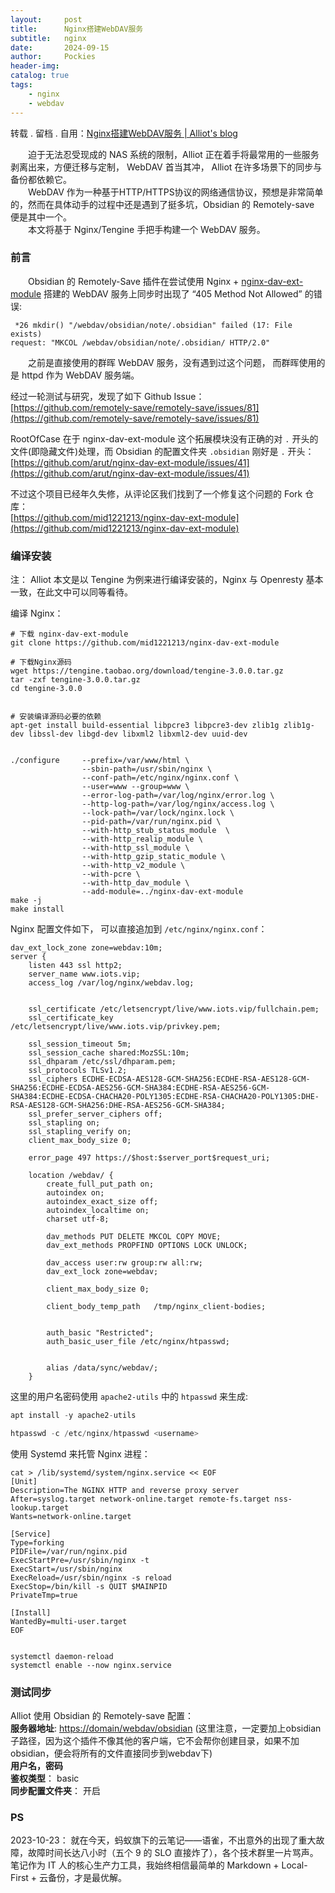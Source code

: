 ```yaml
---
layout:     post
title:      Nginx搭建WebDAV服务
subtitle:   nginx
date:       2024-09-15
author:     Pockies
header-img: 
catalog: true
tags:
    - nginx
    - webdav
---
```

转载 . 留档 . 自用：[Nginx搭建WebDAV服务 | Alliot's blog](https://www.iots.vip/post/nginx-webdav-server.html)

 　　迫于无法忍受现成的 NAS 系统的限制，Alliot 正在着手将最常用的一些服务剥离出来，方便迁移与定制， WebDAV 首当其冲， Alliot 在许多场景下的同步与备份都依赖它。  
　　WebDAV 作为一种基于HTTP/HTTPS协议的网络通信协议，预想是非常简单的，然而在具体动手的过程中还是遇到了挺多坑，Obsidian 的 Remotely-save 便是其中一个。  
　　本文将基于 Nginx/Tengine 手把手构建一个 WebDAV 服务。

### [](#前言 "前言")前言

　　Obsidian 的 Remotely-Save 插件在尝试使用 Nginx + [nginx-dav-ext-module](https://github.com/arut/nginx-dav-ext-module) 搭建的 WebDAV 服务上同步时出现了 “405 Method Not Allowed” 的错误:

```arduino
 *26 mkdir() "/webdav/obsidian/note/.obsidian" failed (17: File exists)  
request: "MKCOL /webdav/obsidian/note/.obsidian/ HTTP/2.0"  
```

　　之前是直接使用的群晖 WebDAV 服务，没有遇到过这个问题， 而群晖使用的是 httpd 作为 WebDAV 服务端。

经过一轮测试与研究，发现了如下 Github Issue：  
[https://github.com/remotely-save/remotely-save/issues/81](https://github.com/remotely-save/remotely-save/issues/81)

RootOfCase 在于 nginx-dav-ext-module 这个拓展模块没有正确的对 `.` 开头的文件(即隐藏文件)处理，而 Obsidian 的配置文件夹 `.obsidian` 刚好是 `.` 开头：  
[https://github.com/arut/nginx-dav-ext-module/issues/41](https://github.com/arut/nginx-dav-ext-module/issues/41)

不过这个项目已经年久失修，从评论区我们找到了一个修复这个问题的 Fork 仓库：  
[https://github.com/mid1221213/nginx-dav-ext-module](https://github.com/mid1221213/nginx-dav-ext-module)

### [](#编译安装 "编译安装")编译安装

注： Alliot 本文是以 Tengine 为例来进行编译安装的，Nginx 与 Openresty 基本一致，在此文中可以同等看待。

编译 Nginx：

```shell highlight-fold
# 下载 nginx-dav-ext-module
git clone https://github.com/mid1221213/nginx-dav-ext-module   

# 下载Nginx源码
wget https://tengine.taobao.org/download/tengine-3.0.0.tar.gz
tar -zxf tengine-3.0.0.tar.gz
cd tengine-3.0.0


# 安装编译源码必要的依赖
apt-get install build-essential libpcre3 libpcre3-dev zlib1g zlib1g-dev libssl-dev libgd-dev libxml2 libxml2-dev uuid-dev


./configure     --prefix=/var/www/html \
                --sbin-path=/usr/sbin/nginx \
                --conf-path=/etc/nginx/nginx.conf \
                --user=www --group=www \ 
                --error-log-path=/var/log/nginx/error.log \
                --http-log-path=/var/log/nginx/access.log \
                --lock-path=/var/lock/nginx.lock \
                --pid-path=/var/run/nginx.pid \
                --with-http_stub_status_module  \
                --with-http_realip_module \
                --with-http_ssl_module \
                --with-http_gzip_static_module \
                --with-http_v2_module \
                --with-pcre \
                --with-http_dav_module \
                --add-module=../nginx-dav-ext-module
make -j
make install
```

Nginx 配置文件如下， 可以直接追加到 `/etc/nginx/nginx.conf`：

```nginx highlight-fold
dav_ext_lock_zone zone=webdav:10m;
server {
    listen 443 ssl http2;
    server_name www.iots.vip;
    access_log /var/log/nginx/webdav.log;

    
    ssl_certificate /etc/letsencrypt/live/www.iots.vip/fullchain.pem;
    ssl_certificate_key /etc/letsencrypt/live/www.iots.vip/privkey.pem;

    ssl_session_timeout 5m;
    ssl_session_cache shared:MozSSL:10m;
    ssl_dhparam /etc/ssl/dhparam.pem;
    ssl_protocols TLSv1.2;
    ssl_ciphers ECDHE-ECDSA-AES128-GCM-SHA256:ECDHE-RSA-AES128-GCM-SHA256:ECDHE-ECDSA-AES256-GCM-SHA384:ECDHE-RSA-AES256-GCM-SHA384:ECDHE-ECDSA-CHACHA20-POLY1305:ECDHE-RSA-CHACHA20-POLY1305:DHE-RSA-AES128-GCM-SHA256:DHE-RSA-AES256-GCM-SHA384;
    ssl_prefer_server_ciphers off;
    ssl_stapling on;
    ssl_stapling_verify on;
    client_max_body_size 0;

    error_page 497 https://$host:$server_port$request_uri;

    location /webdav/ {
        create_full_put_path on;
        autoindex on;
        autoindex_exact_size off;
        autoindex_localtime on;
        charset utf-8;

        dav_methods PUT DELETE MKCOL COPY MOVE;
        dav_ext_methods PROPFIND OPTIONS LOCK UNLOCK;

        dav_access user:rw group:rw all:rw;
        dav_ext_lock zone=webdav;

        client_max_body_size 0;

        client_body_temp_path   /tmp/nginx_client-bodies;

        
        auth_basic "Restricted";
        auth_basic_user_file /etc/nginx/htpasswd;

        
        alias /data/sync/webdav/;
    }
```

这里的用户名密码使用 `apache2-utils` 中的 `htpasswd` 来生成:

```awk
apt install -y apache2-utils

htpasswd -c /etc/nginx/htpasswd <username>

```

使用 Systemd 来托管 Nginx 进程：

```routeros highlight-fold
cat > /lib/systemd/system/nginx.service << EOF
[Unit]
Description=The NGINX HTTP and reverse proxy server
After=syslog.target network-online.target remote-fs.target nss-lookup.target
Wants=network-online.target
        
[Service]
Type=forking
PIDFile=/var/run/nginx.pid
ExecStartPre=/usr/sbin/nginx -t
ExecStart=/usr/sbin/nginx
ExecReload=/usr/sbin/nginx -s reload
ExecStop=/bin/kill -s QUIT $MAINPID
PrivateTmp=true
        
[Install]
WantedBy=multi-user.target
EOF 


systemctl daemon-reload 
systemctl enable --now nginx.service
```

### [](#测试同步 "测试同步")测试同步

Alliot 使用 Obsidian 的 Remotely-save 配置：  
**服务器地址**: [https://domain/webdav/obsidian](https://domain/webdav/obsidian) (这里注意，一定要加上obsidian子路径，因为这个插件不像其他的客户端，它不会帮你创建目录，如果不加obsidian，便会将所有的文件直接同步到webdav下)  
**用户名，密码**  
**鉴权类型**： basic  
**同步配置文件夹**： 开启

### [](#PS "PS")PS

2023-10-23： 就在今天，蚂蚁旗下的云笔记——语雀，不出意外的出现了重大故障，故障时间长达八小时（五个 9 的 SLO 直接炸了），各个技术群里一片骂声。  
笔记作为 IT 人的核心生产力工具，我始终相信最简单的 Markdown + Local-First + 云备份，才是最优解。
